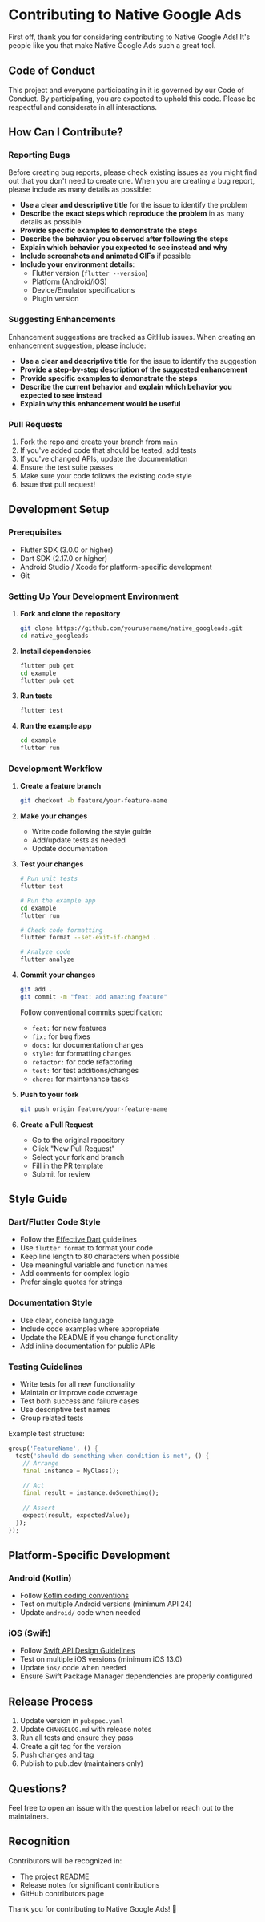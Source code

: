 # Contributing to Native Google Ads

First off, thank you for considering contributing to Native Google Ads! It's people like you that make Native Google Ads such a great tool.

## Code of Conduct

This project and everyone participating in it is governed by our Code of Conduct. By participating, you are expected to uphold this code. Please be respectful and considerate in all interactions.

## How Can I Contribute?

### Reporting Bugs

Before creating bug reports, please check existing issues as you might find out that you don't need to create one. When you are creating a bug report, please include as many details as possible:

- **Use a clear and descriptive title** for the issue to identify the problem
- **Describe the exact steps which reproduce the problem** in as many details as possible
- **Provide specific examples to demonstrate the steps**
- **Describe the behavior you observed after following the steps**
- **Explain which behavior you expected to see instead and why**
- **Include screenshots and animated GIFs** if possible
- **Include your environment details**:
  - Flutter version (`flutter --version`)
  - Platform (Android/iOS)
  - Device/Emulator specifications
  - Plugin version

### Suggesting Enhancements

Enhancement suggestions are tracked as GitHub issues. When creating an enhancement suggestion, please include:

- **Use a clear and descriptive title** for the issue to identify the suggestion
- **Provide a step-by-step description of the suggested enhancement**
- **Provide specific examples to demonstrate the steps**
- **Describe the current behavior** and **explain which behavior you expected to see instead**
- **Explain why this enhancement would be useful**

### Pull Requests

1. Fork the repo and create your branch from `main`
2. If you've added code that should be tested, add tests
3. If you've changed APIs, update the documentation
4. Ensure the test suite passes
5. Make sure your code follows the existing code style
6. Issue that pull request!

## Development Setup

### Prerequisites

- Flutter SDK (3.0.0 or higher)
- Dart SDK (2.17.0 or higher)
- Android Studio / Xcode for platform-specific development
- Git

### Setting Up Your Development Environment

1. **Fork and clone the repository**
   ```bash
   git clone https://github.com/yourusername/native_googleads.git
   cd native_googleads
   ```

2. **Install dependencies**
   ```bash
   flutter pub get
   cd example
   flutter pub get
   ```

3. **Run tests**
   ```bash
   flutter test
   ```

4. **Run the example app**
   ```bash
   cd example
   flutter run
   ```

### Development Workflow

1. **Create a feature branch**
   ```bash
   git checkout -b feature/your-feature-name
   ```

2. **Make your changes**
   - Write code following the style guide
   - Add/update tests as needed
   - Update documentation

3. **Test your changes**
   ```bash
   # Run unit tests
   flutter test
   
   # Run the example app
   cd example
   flutter run
   
   # Check code formatting
   flutter format --set-exit-if-changed .
   
   # Analyze code
   flutter analyze
   ```

4. **Commit your changes**
   ```bash
   git add .
   git commit -m "feat: add amazing feature"
   ```
   
   Follow conventional commits specification:
   - `feat:` for new features
   - `fix:` for bug fixes
   - `docs:` for documentation changes
   - `style:` for formatting changes
   - `refactor:` for code refactoring
   - `test:` for test additions/changes
   - `chore:` for maintenance tasks

5. **Push to your fork**
   ```bash
   git push origin feature/your-feature-name
   ```

6. **Create a Pull Request**
   - Go to the original repository
   - Click "New Pull Request"
   - Select your fork and branch
   - Fill in the PR template
   - Submit for review

## Style Guide

### Dart/Flutter Code Style

- Follow the [Effective Dart](https://dart.dev/guides/language/effective-dart) guidelines
- Use `flutter format` to format your code
- Keep line length to 80 characters when possible
- Use meaningful variable and function names
- Add comments for complex logic
- Prefer single quotes for strings

### Documentation Style

- Use clear, concise language
- Include code examples where appropriate
- Update the README if you change functionality
- Add inline documentation for public APIs

### Testing Guidelines

- Write tests for all new functionality
- Maintain or improve code coverage
- Test both success and failure cases
- Use descriptive test names
- Group related tests

Example test structure:
```dart
group('FeatureName', () {
  test('should do something when condition is met', () {
    // Arrange
    final instance = MyClass();
    
    // Act
    final result = instance.doSomething();
    
    // Assert
    expect(result, expectedValue);
  });
});
```

## Platform-Specific Development

### Android (Kotlin)

- Follow [Kotlin coding conventions](https://kotlinlang.org/docs/coding-conventions.html)
- Test on multiple Android versions (minimum API 24)
- Update `android/` code when needed

### iOS (Swift)

- Follow [Swift API Design Guidelines](https://swift.org/documentation/api-design-guidelines/)
- Test on multiple iOS versions (minimum iOS 13.0)
- Update `ios/` code when needed
- Ensure Swift Package Manager dependencies are properly configured

## Release Process

1. Update version in `pubspec.yaml`
2. Update `CHANGELOG.md` with release notes
3. Run all tests and ensure they pass
4. Create a git tag for the version
5. Push changes and tag
6. Publish to pub.dev (maintainers only)

## Questions?

Feel free to open an issue with the `question` label or reach out to the maintainers.

## Recognition

Contributors will be recognized in:
- The project README
- Release notes for significant contributions
- GitHub contributors page

Thank you for contributing to Native Google Ads! 🎉